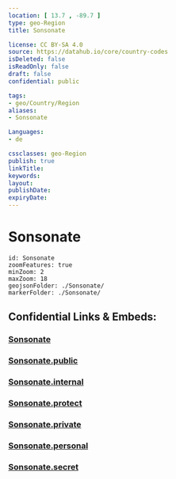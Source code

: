 ```yaml
---
location: [ 13.7 , -89.7 ] 
type: geo-Region
title: Sonsonate

license: CC BY-SA 4.0
source: https://datahub.io/core/country-codes
isDeleted: false
isReadOnly: false
draft: false
confidential: public

tags:
- geo/Country/Region
aliases:
- Sonsonate

Languages:
- de

cssclasses: geo-Region
publish: true
linkTitle: 
keywords: 
layout: 
publishDate: 
expiryDate: 
---
```


# Sonsonate

```leaflet
id: Sonsonate
zoomFeatures: true 
minZoom: 2 
maxZoom: 18
geojsonFolder: ./Sonsonate/
markerFolder: ./Sonsonate/
```


## Confidential Links & Embeds: 

### [Sonsonate](/_Standards/Earth/Continent/America~Central/El_Salvador/Departments~El_Salvador/Sonsonate.md) 

### [Sonsonate.public](/_public/Earth/Continent/America~Central/El_Salvador/Departments~El_Salvador/Sonsonate.public.md) 

### [Sonsonate.internal](/_internal/Earth/Continent/America~Central/El_Salvador/Departments~El_Salvador/Sonsonate.internal.md) 

### [Sonsonate.protect](/_protect/Earth/Continent/America~Central/El_Salvador/Departments~El_Salvador/Sonsonate.protect.md) 

### [Sonsonate.private](/_private/Earth/Continent/America~Central/El_Salvador/Departments~El_Salvador/Sonsonate.private.md) 

### [Sonsonate.personal](/_personal/Earth/Continent/America~Central/El_Salvador/Departments~El_Salvador/Sonsonate.personal.md) 

### [Sonsonate.secret](/_secret/Earth/Continent/America~Central/El_Salvador/Departments~El_Salvador/Sonsonate.secret.md)


